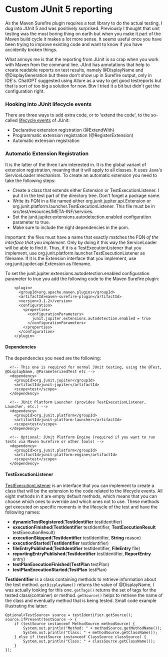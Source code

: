 # Custom JUnit 5 reporting

As the Maven Surefire plugin requires a test library to do the actual testing, I dug into JUnit 5 and was positively surprised. Previously I thought that unit testing was the most boring thing on earth but when you make it part of the Maven build cycle it makes a lot more sense. It seems useful once you have been trying to improve existing code and want to know if you have accidently broken things. 

What annoys me is that the reporting from JUnit is so crap when you work with Maven from the command line. JUnit has annotations that help to create readable reports on test results, namely @DisplayName and @DisplayGeneration but these don't show up in Surefire output, only in IDE's. ChatGPT suggested using Allure as a way to get good testreports but that is sort of too big a solution for now. Btw I tried it a bit but didn't get the configuration right. 

### Hooking into JUnit lifecycle events

There are three ways to add extra code, or to 'extend the code', to the so-called [lifecycle events]() of JUnit:

- Declarative extension registration (@ExtendWith)
- Programmatic extension registration (@RegisterExtension)
- Automatic extension registration

### Automatic Extension Registration

It is the latter of the three I am interested in. It is the global variant of extension registration, meaning that it will apply to all classes. It uses Java's ServiceLoader mechanism. To create an automatic extension you need to take the following steps:

- Create a class that extends either Extension or TestExecutionListener. I put it in the test part of the directory tree. Don't forget a package name. 
- Write its FQN in a file named either org.junit.jupiter.api.Extension or org.junit.platform.launcher.TestExecutionListener. This file must be in src/test/resources/META-INF/services.
- Set the junit.jupiter.extensions.autodetection.enabled configuration parameter to true.
- Make sure to include the right dependencies in the pom.

Important: the files must have a name that exactly matches the FQN _of the interface that you implement_. Only by doing it this way the ServiceLoader will be able to find it. Thus, if it is a TestExecutionListener that you implement, use org.junit.platform.launcher.TestExecutionListener as filename. If it is the Extension interface that you implement, use org.junit.jupiter.api.Extension as filename.

To set the junit.jupiter.extensions.autodetection.enabled configuration parameter to true you add the following code to the Maven Surefire plugin:

```
    <plugin>
      <groupId>org.apache.maven.plugins</groupId>
      <artifactId>maven-surefire-plugin</artifactId>
      <version>3.1.2</version>
      <configuration>
        <properties>
          <configurationParameters>
            junit.jupiter.extensions.autodetection.enabled = true
          </configurationParameters>
        </properties>
      </configuration>			  
    </plugin>
```
#### Dependencies

The dependencies you need are the following:

```
  <!-- This one is required for normal JUnit testing, using the @Test, @DisplayName, @ParameterizedTest etc -->
  <dependency>
    <groupId>org.junit.jupiter</groupId>
    <artifactId>junit-jupiter</artifactId>	
    <scope>test</scope>
  </dependency>	

  <!-- JUnit Platform Launcher (provides TestExecutionListener, Launcher, etc.) -->
  <dependency>
    <groupId>org.junit.platform</groupId>
    <artifactId>junit-platform-launcher</artifactId>
    <scope>test</scope>
  </dependency>

  <!-- Optional: JUnit Platform Engine (required if you want to run tests via Maven Surefire or other tools) -->
  <dependency>
    <groupId>org.junit.platform</groupId>
    <artifactId>junit-platform-engine</artifactId>
    <scope>test</scope>
  </dependency>
```

#### TestExecutionListener

[TestExecutionListener](https://junit.org/junit5/docs/current/api/org.junit.platform.launcher/org/junit/platform/launcher/TestExecutionListener.html) is an interface that you can implement to create a class that will be the extension to the code related to the lifecycle events. All eight methods in it are empty default methods, which means that you can choose which ones to override and which ones not to use. These methods get executed on specific moments in the lifecycle of the test and have the following names:

- **dynamicTestRegistered**(**TestIdentifier** testIdentifier)
- **executionFinished**(**TestIdentifier** testIdentifier, **TestExecutionResult** testExecutionResult)
- **executionSkipped**(**TestIdentifier** testIdentifier, **String** reason)
- **executionStarted**(**TestIdentifier** testIdentifier)
- **fileEntryPublished**(**TestIdentifier** testIdentifier, **FileEntry** file)
- **reportingEntryPublished**(**TestIdentifier** testIdentifier, **ReportEntry** entry)
- **testPlanExecutionFinished**(**TestPlan** testPlan)
- **testPlanExecutionStarted**(**TestPlan** testPlan)

**TestIdentifier** is a class containing methods to retrieve information about the test method. ```getDisplayName()``` returns the value of @DisplayName, I was actually looking for this one. ```getTags()``` returns the set of tags for the tested class(container) or method. ```getSource()``` helps to retrieve the name of the class and eventually method that is being tested. Small code example illustrating the latter:

```
Optional<TestSource> source = testIdentifier.getSource();
source.ifPresent(testSource -> {
    if (testSource instanceof MethodSource methodSource) {
        System.out.println("Method: " + methodSource.getMethodName());
        System.out.println("Class: " + methodSource.getClassName());
    } else if (testSource instanceof ClassSource classSource) {
        System.out.println("Class: " + classSource.getClassName());
    }
});
```






 



